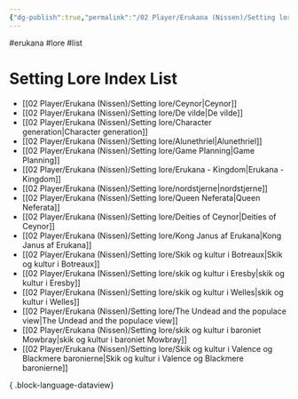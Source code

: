 ```yaml
---
{"dg-publish":true,"permalink":"/02 Player/Erukana (Nissen)/Setting lore/Setting lore index/","tags":["erukana","lore","list"]}
---
```



#erukana #lore #list 

# Setting Lore Index List
- [[02 Player/Erukana (Nissen)/Setting lore/Ceynor\|Ceynor]]
- [[02 Player/Erukana (Nissen)/Setting lore/De vilde\|De vilde]]
- [[02 Player/Erukana (Nissen)/Setting lore/Character generation\|Character generation]]
- [[02 Player/Erukana (Nissen)/Setting lore/Alunethriel\|Alunethriel]]
- [[02 Player/Erukana (Nissen)/Setting lore/Game Planning\|Game Planning]]
- [[02 Player/Erukana (Nissen)/Setting lore/Erukana - Kingdom\|Erukana - Kingdom]]
- [[02 Player/Erukana (Nissen)/Setting lore/nordstjerne\|nordstjerne]]
- [[02 Player/Erukana (Nissen)/Setting lore/Queen Neferata\|Queen Neferata]]
- [[02 Player/Erukana (Nissen)/Setting lore/Deities of Ceynor\|Deities of Ceynor]]
- [[02 Player/Erukana (Nissen)/Setting lore/Kong Janus af Erukana\|Kong Janus af Erukana]]
- [[02 Player/Erukana (Nissen)/Setting lore/Skik og kultur i Botreaux\|Skik og kultur i Botreaux]]
- [[02 Player/Erukana (Nissen)/Setting lore/skik og kultur i Eresby\|skik og kultur i Eresby]]
- [[02 Player/Erukana (Nissen)/Setting lore/skik og kultur i Welles\|skik og kultur i Welles]]
- [[02 Player/Erukana (Nissen)/Setting lore/The Undead and the populace view\|The Undead and the populace view]]
- [[02 Player/Erukana (Nissen)/Setting lore/skik og kultur i baroniet Mowbray\|skik og kultur i baroniet Mowbray]]
- [[02 Player/Erukana (Nissen)/Setting lore/Skik og kultur i Valence og Blackmere baronierne\|Skik og kultur i Valence og Blackmere baronierne]]

{ .block-language-dataview}
